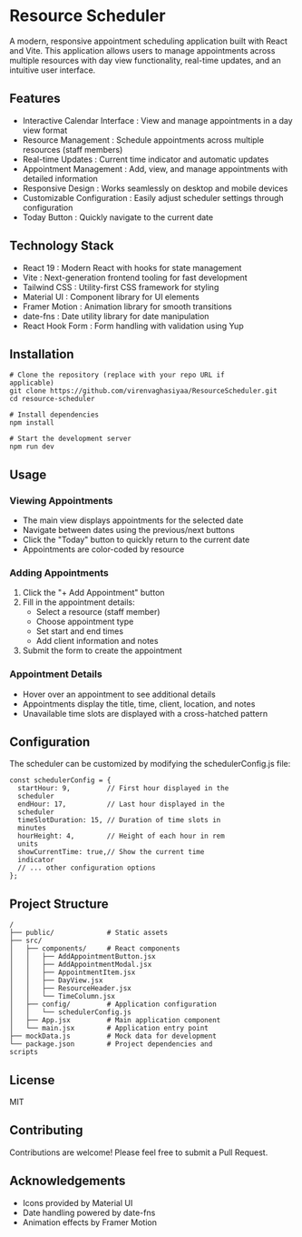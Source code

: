 # Resource Scheduler
A modern, responsive appointment scheduling application built with React and Vite. This application allows users to manage appointments across multiple resources with day view functionality, real-time updates, and an intuitive user interface.

## Features
- Interactive Calendar Interface : View and manage appointments in a day view format
- Resource Management : Schedule appointments across multiple resources (staff members)
- Real-time Updates : Current time indicator and automatic updates
- Appointment Management : Add, view, and manage appointments with detailed information
- Responsive Design : Works seamlessly on desktop and mobile devices
- Customizable Configuration : Easily adjust scheduler settings through configuration
- Today Button : Quickly navigate to the current date
## Technology Stack
- React 19 : Modern React with hooks for state management
- Vite : Next-generation frontend tooling for fast development
- Tailwind CSS : Utility-first CSS framework for styling
- Material UI : Component library for UI elements
- Framer Motion : Animation library for smooth transitions
- date-fns : Date utility library for date manipulation
- React Hook Form : Form handling with validation using Yup
## Installation
```
# Clone the repository (replace with your repo URL if 
applicable)
git clone https://github.com/virenvaghasiyaa/ResourceScheduler.git
cd resource-scheduler

# Install dependencies
npm install

# Start the development server
npm run dev
```
## Usage
### Viewing Appointments
- The main view displays appointments for the selected date
- Navigate between dates using the previous/next buttons
- Click the "Today" button to quickly return to the current date
- Appointments are color-coded by resource
### Adding Appointments
1. Click the "+ Add Appointment" button
2. Fill in the appointment details:
   - Select a resource (staff member)
   - Choose appointment type
   - Set start and end times
   - Add client information and notes
3. Submit the form to create the appointment
### Appointment Details
- Hover over an appointment to see additional details
- Appointments display the title, time, client, location, and notes
- Unavailable time slots are displayed with a cross-hatched pattern
## Configuration
The scheduler can be customized by modifying the schedulerConfig.js file:

```
const schedulerConfig = {
  startHour: 9,         // First hour displayed in the 
  scheduler
  endHour: 17,          // Last hour displayed in the 
  scheduler
  timeSlotDuration: 15, // Duration of time slots in 
  minutes
  hourHeight: 4,        // Height of each hour in rem 
  units
  showCurrentTime: true,// Show the current time 
  indicator
  // ... other configuration options
};
```
## Project Structure
```
/
├── public/             # Static assets
├── src/
│   ├── components/     # React components
│   │   ├── AddAppointmentButton.jsx
│   │   ├── AddAppointmentModal.jsx
│   │   ├── AppointmentItem.jsx
│   │   ├── DayView.jsx
│   │   ├── ResourceHeader.jsx
│   │   └── TimeColumn.jsx
│   ├── config/         # Application configuration
│   │   └── schedulerConfig.js
│   ├── App.jsx         # Main application component
│   └── main.jsx        # Application entry point
├── mockData.js         # Mock data for development
└── package.json        # Project dependencies and 
scripts
```
## License
MIT

## Contributing
Contributions are welcome! Please feel free to submit a Pull Request.

## Acknowledgements
- Icons provided by Material UI
- Date handling powered by date-fns
- Animation effects by Framer Motion
